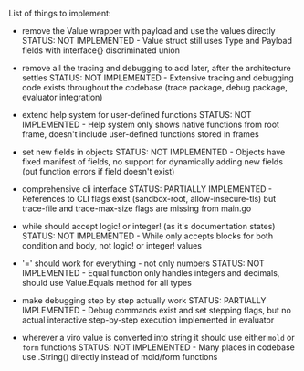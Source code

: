List of things to implement:

- remove the Value wrapper with payload and use the values directly
  STATUS: NOT IMPLEMENTED - Value struct still uses Type and Payload fields with interface{} discriminated union

- remove all the tracing and debugging to add later, after the architecture settles
  STATUS: NOT IMPLEMENTED - Extensive tracing and debugging code exists throughout the codebase (trace package, debug package, evaluator integration)

- extend help system for user-defined functions
  STATUS: NOT IMPLEMENTED - Help system only shows native functions from root frame, doesn't include user-defined functions stored in frames

- set new fields in objects
  STATUS: NOT IMPLEMENTED - Objects have fixed manifest of fields, no support for dynamically adding new fields (put function errors if field doesn't exist)

- comprehensive cli interface
  STATUS: PARTIALLY IMPLEMENTED - References to CLI flags exist (sandbox-root, allow-insecure-tls) but trace-file and trace-max-size flags are missing from main.go

- while should accept logic! or integer! (as it's documentation states)
  STATUS: NOT IMPLEMENTED - While only accepts blocks for both condition and body, not logic! or integer! values

- '=' should work for everything - not only numbers
  STATUS: NOT IMPLEMENTED - Equal function only handles integers and decimals, should use Value.Equals method for all types

- make debugging step by step actually work
  STATUS: PARTIALLY IMPLEMENTED - Debug commands exist and set stepping flags, but no actual interactive step-by-step execution implemented in evaluator

- wherever a viro value is converted into string it should use either `mold` or `form` functions
  STATUS: NOT IMPLEMENTED - Many places in codebase use .String() directly instead of mold/form functions
